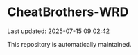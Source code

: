 # CheatBrothers-WRD

Last updated: 2025-07-15 09:02:42

This repository is automatically maintained.
